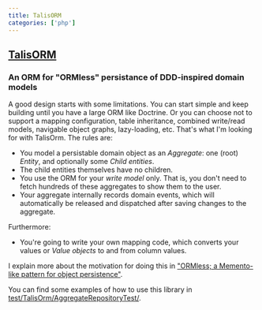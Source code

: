 ```yaml
---
title: TalisORM
categories: ['php']
---
```

## [TalisORM](https://github.com/matthiasnoback/TalisORM)

### An ORM for "ORMless" persistance of DDD-inspired domain models


A good design starts with some limitations. You can start simple and keep building until you have a large ORM like Doctrine. Or you can choose not to support a mapping configuration, table inheritance, combined write/read models, navigable object graphs, lazy-loading, etc. That's what I'm looking for with TalisOrm. The rules are:

- You model a persistable domain object as an _Aggregate_: one (root) _Entity_, and optionally some _Child entities_.
- The child entities themselves have no children.
- You use the ORM for your _write model_ only. That is, you don't need to fetch hundreds of these aggregates to show them to the user.
- Your aggregate internally records domain events, which will automatically be released and dispatched after saving changes to the aggregate.

Furthermore:

- You're going to write your own mapping code, which converts your values or _Value objects_ to and from column values.

I explain more about the motivation for doing this in ["ORMless; a Memento-like pattern for object persistence"](https://matthiasnoback.nl/2018/03/ormless-a-memento-like-pattern-for-object-persistence).

You can find some examples of how to use this library in [test/TalisOrm/AggregateRepositoryTest/](test/TalisOrm/AggregateRepositoryTest/).

